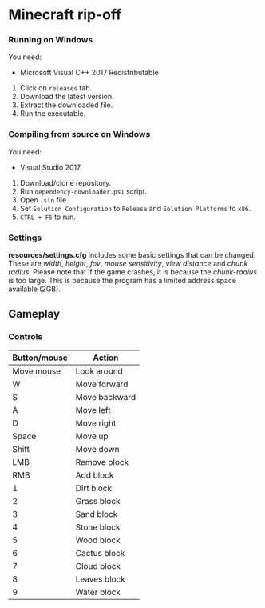 # Minecraft rip-off

### Running on Windows
You need:
* Microsoft Visual C++ 2017 Redistributable

1. Click on `releases` tab.
2. Download the latest version.
3. Extract the downloaded file.
4. Run the executable.

### Compiling from source on Windows
You need:
* Visual Studio 2017

1. Download/clone repository.
2. Run `dependency-downloader.ps1` script.
3. Open `.sln` file.
4. Set `Solution Configuration` to `Release` and `Solution Platforms` to `x86`.
5. `CTRL + F5` to run.

### Settings
**resources/settings.cfg** includes some basic settings that can be changed. These are *width*, *height*, *fov*, *mouse sensitivity*, *view distance* and *chunk radius*. Please note that if the game crashes, it is because the *chunk-radius* is too large. This is because the program has a limited address space available (2GB).

## Gameplay
### Controls

| Button/mouse  | Action             |
| ------------- |--------------------|
| Move mouse    | Look around        |
| W             | Move forward       |
| S             | Move backward      |
| A             | Move left          |
| D             | Move right         |
| Space         | Move up            |
| Shift         | Move down          |
| LMB           | Remove block       |
| RMB           | Add block          |
| 1             | Dirt block         |
| 2             | Grass block        |
| 3             | Sand block         |
| 4             | Stone block        |
| 5             | Wood block         |
| 6             | Cactus block       |
| 7             | Cloud block        |
| 8             | Leaves block       |
| 9             | Water block        |
